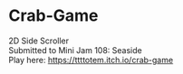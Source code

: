 # Crab-Game
2D Side Scroller  
Submitted to Mini Jam 108: Seaside  
Play here: https://ttttotem.itch.io/crab-game
